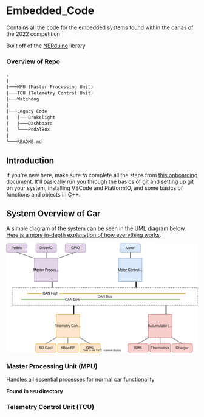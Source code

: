 # Embedded_Code
Contains all the code for the embedded systems found within the car as of the 2022 competition

Built off of the [NERduino](https://github.com/Northeastern-Electric-Racing/NERduino) library

### Overview of Repo
```
.
|
|───MPU (Master Processing Unit)
|───TCU (Telemetry Control Unit)
|───Watchdog
|
|───Legacy Code
|   |───Brakelight
|   |───Dashboard
|   └───PedalBox
|
└───README.md
```

## Introduction
If you're new here, make sure to complete all the steps from [this onboarding document](https://github.com/Northeastern-Electric-Racing/Embedded_Code/blob/ndepatie-dev/docs/onboarding.md). It'll basically run you through the basics of git and setting up git on your system, installing VSCode and PlatformIO, and some basics of functions and objects in C++.


## System Overview of Car
A simple diagram of the system can be seen in the UML diagram below. [Here is a more in-depth explanation of how everything works](https://github.com/Northeastern-Electric-Racing/Embedded_Code/blob/ndepatie-dev/docs/carchitecture.md).

![Testpic](https://github.com/Northeastern-Electric-Racing/Embedded_Code/blob/ndepatie-dev/system.drawio.svg)


### Master Processing Unit (MPU)
Handles all essential processes for normal car functionality

__Found in ```MPU``` directory__

### Telemetry Control Unit (TCU)
